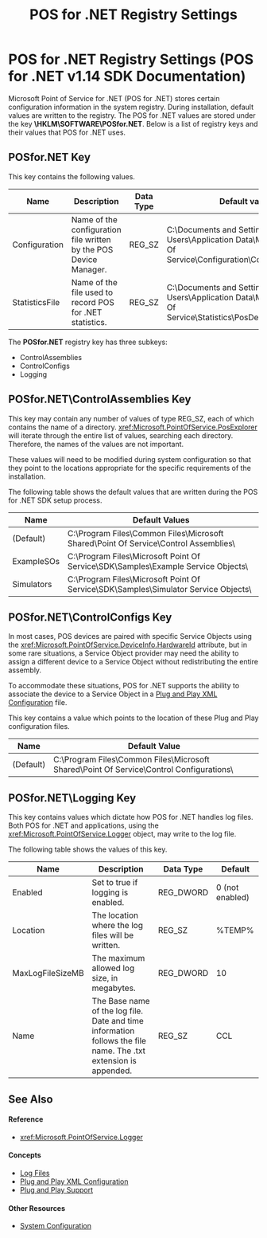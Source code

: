 ﻿---
title: POS for .NET Registry Settings
description: POS for .NET Registry Settings (POS for .NET v1.14 SDK Documentation)
ms.date: 03/03/2014
ms.topic: how-to
ms.custom: "pos-restored-from-archive,UpdateFrequency5"
---

# POS for .NET Registry Settings (POS for .NET v1.14 SDK Documentation)

Microsoft Point of Service for .NET (POS for .NET) stores certain configuration information in the system registry. During installation, default values are written to the registry. The POS for .NET values are stored under the key **\\HKLM\\SOFTWARE\\POSfor.NET**. Below is a list of registry keys and their values that POS for .NET uses.

## POSfor.NET Key

This key contains the following values.

| Name           | Description                                                       | Data Type | Default value                                                                                                      |
|----------------|-------------------------------------------------------------------|-----------|--------------------------------------------------------------------------------------------------------------------|
| Configuration  | Name of the configuration file written by the POS Device Manager. | REG_SZ    | C:\Documents and Settings\All Users\Application Data\Microsoft\Point Of Service\Configuration\Configuration.xml    |
| StatisticsFile | Name of the file used to record POS for .NET statistics.          | REG_SZ    | C:\Documents and Settings\All Users\Application Data\Microsoft\Point Of Service\Statistics\PosDeviceStatistics.xml |

The **POSfor.NET** registry key has three subkeys:

- ControlAssemblies
- ControlConfigs
- Logging

## POSfor.NET\\ControlAssemblies Key

This key may contain any number of values of type REG\_SZ, each of which contains the name of a directory. <xref:Microsoft.PointOfService.PosExplorer> will iterate through the entire list of values, searching each directory. Therefore, the names of the values are not important.

These values will need to be modified during system configuration so that they point to the locations appropriate for the specific requirements of the installation.

The following table shows the default values that are written during the POS for .NET SDK setup process.

| Name       | Default Values                                                                      |
|------------|-------------------------------------------------------------------------------------|
| (Default)  | C:\Program Files\Common Files\Microsoft Shared\Point Of Service\Control Assemblies\ |
| ExampleSOs | C:\Program Files\Microsoft Point Of Service\SDK\Samples\Example Service Objects\    |
| Simulators | C:\Program Files\Microsoft Point Of Service\SDK\Samples\Simulator Service Objects\  |

## POSfor.NET\\ControlConfigs Key

In most cases, POS devices are paired with specific Service Objects using the <xref:Microsoft.PointOfService.DeviceInfo.HardwareId> attribute, but in some rare situations, a Service Object provider may need the ability to assign a different device to a Service Object without redistributing the entire assembly.

To accommodate these situations, POS for .NET supports the ability to associate the device to a Service Object in a [Plug and Play XML Configuration](plug-and-play-xml-configuration.md) file.

This key contains a value which points to the location of these Plug and Play configuration files.

| Name      | Default Value                                                                           |
|-----------|-----------------------------------------------------------------------------------------|
| (Default) | C:\Program Files\Common Files\Microsoft Shared\Point Of Service\Control Configurations\ |

## POSfor.NET\\Logging Key

This key contains values which dictate how POS for .NET handles log files. Both POS for .NET and applications, using the <xref:Microsoft.PointOfService.Logger> object, may write to the log file.

The following table shows the values of this key.

| Name             | Description                                                                                                     | Data Type | Default         |
|------------------|-----------------------------------------------------------------------------------------------------------------|-----------|-----------------|
| Enabled          | Set to true if logging is enabled.                                                                              | REG_DWORD | 0 (not enabled) |
| Location         | The location where the log files will be written.                                                               | REG_SZ    | %TEMP%          |
| MaxLogFileSizeMB | The maximum allowed log size, in megabytes.                                                                     | REG_DWORD | 10              |
| Name             | The Base name of the log file. Date and time information follows the file name. The .txt extension is appended. | REG_SZ    | CCL             |

## See Also

#### Reference

- <xref:Microsoft.PointOfService.Logger>

#### Concepts

- [Log Files](log-files.md)
- [Plug and Play XML Configuration](plug-and-play-xml-configuration.md)
- [Plug and Play Support](plug-and-play-support.md)

#### Other Resources

- [System Configuration](system-configuration.md)
